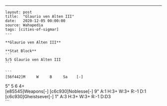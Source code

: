 ---
    layout: post
    title:  "Glaurio ven Alten III"
    date:   2020-12-05 00:00:00
    source: Wahapedia
    tags: [cities-of-sigmar]
    ---
    
    **Glaurio ven Alten III**
    
    **Stat Block**
    ```
    5/5 Glaurio ven Alten III
    ```
    
    ```
    [56f442]M     W     B     Sa    [-]
5"    5     6     4+    
[e85545]Weapons[-]
[c6c930]Noblesse[-]
9"     A:1    H:3+   W:3+   R:-1   D:1   
[c6c930]Gheistsever[-]
1"     A:3    H:3+   W:3+   R:-1   D:D3  
    ```
    
    
    